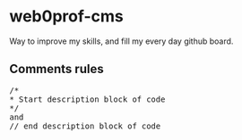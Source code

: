 # web0prof-cms

Way to improve my skills, and fill my every day github board.

## Comments rules
<pre>
/*
* Start description block of code
*/
and
// end description block of code
</pre>